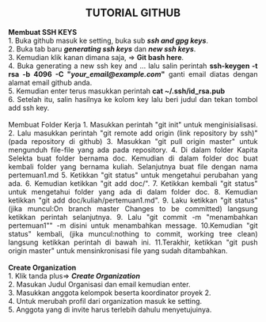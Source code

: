 <h2 align="center">TUTORIAL GITHUB</h2> 
<p align="justify">
<strong>Membuat SSH KEYS</strong>
<br>
1. Buka github masuk ke setting, buka sub <strong><i>ssh and gpg keys</i></strong>.
<br>
2. Buka tab baru <strong><i>generating ssh keys</i></strong> dan <strong><i>new ssh keys</i></strong>.
<br>
3. Kemudian klik kanan dimana saja, => <strong>Git bash here</strong>.
<br>
4. Buka generating a new ssh key and ... lalu salin perintah
	<strong>ssh-keygen -t rsa -b 4096 -C "<i>your_email@example.com</i>"</strong>
	ganti email diatas dengan alamat email github anda.
<br>
5. Kemudian enter terus masukkan perintah
<strong>cat ~/.ssh/id_rsa.pub</strong>
<br>
6. Setelah itu, salin hasilnya ke kolom key lalu beri judul dan tekan tombol add ssh key.
<br>
<br>
Membuat Folder Kerja
1. Masukkan perintah "git init" untuk menginisialisasi.
2. Lalu masukkan perintah "git remote add origin (link repository by ssh)" (pada repository di github)
3. Masukkan "git pull origin master" untuk mengunduh file-file yang ada pada repository.
4. Di dalam folder Kapita Selekta buat folder bernama doc.
   Kemudian di dalam folder doc buat kembali folder yang bernama kuliah.
   Selanjutnya buat file dengan nama pertemuan1.md
5. Ketikkan "git status" untuk mengetahui perubahan yang ada.
6. Kemudian ketikkan "git add doc/".
7. Ketikkan kembali "git status" untuk mengetahui folder yang ada di dalam folder doc.
8. Kemudian ketikkan "git add doc/kuliah/pertemuan1.md".
9. Laku ketikkan "git status" (jika muncul:On branch master Changes to be committed) langsung ketikkan perintah selanjutnya.
9. Lalu "git commit -m "menambahkan pertemuan1"" -m disini untuk menambahkan message.
10.Kemudian "git status" kembali, (jika muncul:nothing to commit, working tree clean) langsung ketikkan perintah di bawah ini.
11.Terakhir, ketikkan "git push origin master" untuk mensinkronisasi file yang sudah ditambahkan.
<br>
<br>
<strong>Create Organization</strong>
<br>
1. Klik tanda plus=> <i><strong>Create Organization</strong></i>
<br>
2. Masukan Judul Organisasi dan email kemudian enter.
<br>
3. Masukkan anggota kelompok beserta koordinator proyek 2.
<br>
4. Untuk merubah profil dari organization masuk ke setting.
<br>
5. Anggota yang di invite harus terlebih dahulu menyetujuinya.
</p>